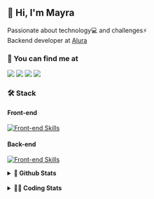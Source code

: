 ## 👋 Hi, I'm Mayra

Passionate about technology💻 and challenges⚡  
Backend developer at [Alura](https://www.alura.com.br)   

### 💬 You can find me at

<a href="https://mayra.dev" target="_blank" rel="noopener"><img src="https://img.shields.io/badge/-mayra.dev-005FED?style=flat&logo=Google-chrome&logoColor=white"/></a>
<a href="https://linkedin.com/in/mayraamaral" target="_blank" rel="noopener"><img src="https://img.shields.io/badge/-/mayraamaral-0077B5?style=flat&logo=Linkedin&logoColor=white"/></a>
<a href="mailto:mayra@mayra.dev" target="_blank" rel="noopener"><img src="https://img.shields.io/badge/-mayra@mayra.dev-D14836?style=flat&logo=Gmail&logoColor=white"/></a>
<a href="" target="_blank" rel="noopener"><img src="https://img.shields.io/badge/-mayraamaral-7289DA?style=flat&logo=Discord&logoColor=white"/></a>

### 🛠️ Stack
#### Front-end

[![Front-end Skills](https://skillicons.dev/icons?i=react,next,angular,redux,styledcomponents,html,css,sass,js,ts,figma)](https://skillicons.dev)
#### Back-end

[![Front-end Skills](https://skillicons.dev/icons?i=java,spring,hibernate,aws,idea,postgres,mysql,git,linux,bash,nodejs,docker,kubernetes,jenkins)](https://skillicons.dev)


<details>
    <summary><strong>📌 Github Stats</strong></summary>
    <br />
    <div align="center">
        <table>
      <td><img height="160em" src="https://github-readme-stats.vercel.app/api?username=mayraamaral&show_icons=true&theme=algolia&hide_border=true&hide=stars&count_private=true" alt="Readme stats"></td>
      <td><img height="160em" src="https://github-readme-stats.vercel.app/api/top-langs/?username=mayraamaral&&layout=compact&&theme=algolia&hide_border=true&langs_count=6" alt="Language stats"></td>
       </table>
  </div> 
    

  <p align="center">
    <img src="https://github-readme-streak-stats.herokuapp.com?user=mayraamaral&theme=dark&hide_border=true&date_format=j%20M%5B%20Y%5D&locale=pt-br&background=050F2C&ring=0195DD&fire=23AA7D&currStreakLabel=23AA7D" alt="Streak stats">
  </p> 
</details>

<br />

<details>
  <summary><strong>👩‍💻 Coding Stats</strong></summary>
  <br />
  
  <!--START_SECTION:waka-->
![Code Time](http://img.shields.io/badge/Code%20Time-705%20hrs%2022%20mins-blue)

**🐱 My GitHub Data** 

> 📦 589.3 kB Used in GitHub's Storage 
 > 
> 🏆 75 Contributions in the Year 2025
 > 
> 🚫 Not Opted to Hire
 > 
> 📜 63 Public Repositories 
 > 
> 🔑 33 Private Repositories 
 > 
**I'm an Early 🐤** 

```text
🌞 Morning                15214 commits       ██████░░░░░░░░░░░░░░░░░░░   23.51 % 
🌆 Daytime                37785 commits       ███████████████░░░░░░░░░░   58.39 % 
🌃 Evening                11427 commits       ████░░░░░░░░░░░░░░░░░░░░░   17.66 % 
🌙 Night                  283 commits         ░░░░░░░░░░░░░░░░░░░░░░░░░   00.44 % 
```
📅 **I'm Most Productive on Wednesday** 

```text
Monday                   12464 commits       █████░░░░░░░░░░░░░░░░░░░░   19.26 % 
Tuesday                  8763 commits        ███░░░░░░░░░░░░░░░░░░░░░░   13.54 % 
Wednesday                18164 commits       ███████░░░░░░░░░░░░░░░░░░   28.07 % 
Thursday                 13833 commits       █████░░░░░░░░░░░░░░░░░░░░   21.38 % 
Friday                   10735 commits       ████░░░░░░░░░░░░░░░░░░░░░   16.59 % 
Saturday                 310 commits         ░░░░░░░░░░░░░░░░░░░░░░░░░   00.48 % 
Sunday                   440 commits         ░░░░░░░░░░░░░░░░░░░░░░░░░   00.68 % 
```


📊 **This Week I Spent My Time On** 

```text
🕑︎ Time Zone: America/Sao_Paulo

💬 Programming Languages: 
Java                     8 hrs 55 mins       ███████████████░░░░░░░░░░   61.59 % 
Markdown                 1 hr 39 mins        ███░░░░░░░░░░░░░░░░░░░░░░   11.45 % 
SQL                      1 hr 26 mins        ██░░░░░░░░░░░░░░░░░░░░░░░   09.93 % 
YAML                     56 mins             ██░░░░░░░░░░░░░░░░░░░░░░░   06.51 % 
Java Properties          29 mins             █░░░░░░░░░░░░░░░░░░░░░░░░   03.36 % 

🔥 Editors: 
IntelliJ IDEA            12 hrs 49 mins      ██████████████████████░░░   88.55 % 
VS Code                  1 hr 39 mins        ███░░░░░░░░░░░░░░░░░░░░░░   11.45 % 

💻 Operating System: 
Linux                    14 hrs 28 mins      █████████████████████████   100.00 % 
```

**I Mostly Code in Java** 

```text
Java                     126 repos           ███████░░░░░░░░░░░░░░░░░░   28.19 % 
JavaScript               101 repos           ██████░░░░░░░░░░░░░░░░░░░   22.60 % 
TypeScript               84 repos            █████░░░░░░░░░░░░░░░░░░░░   18.79 % 
Python                   4 repos             ░░░░░░░░░░░░░░░░░░░░░░░░░   00.89 % 
Dockerfile               1 repo              ░░░░░░░░░░░░░░░░░░░░░░░░░   00.22 % 
```




 Last Updated on 20/01/2025 19:12:16 UTC
<!--END_SECTION:waka-->

</details>

